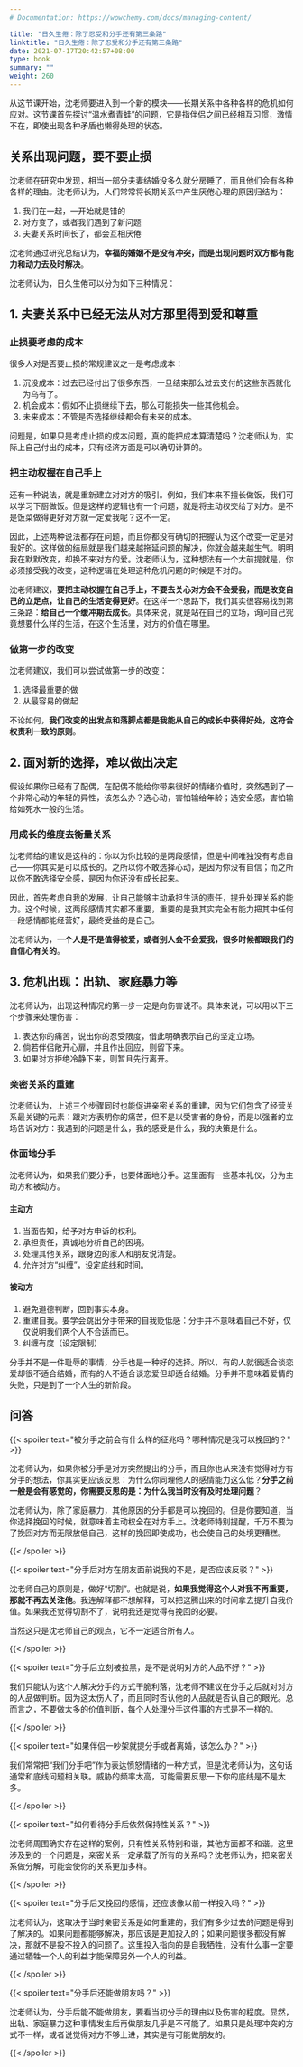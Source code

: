 ```yaml
---
# Documentation: https://wowchemy.com/docs/managing-content/

title: "日久生倦：除了忍受和分手还有第三条路"
linktitle: "日久生倦：除了忍受和分手还有第三条路"
date: 2021-07-17T20:42:57+08:00
type: book
summary: ""
weight: 260
---
```


<!--more-->

从这节课开始，沈老师要进入到一个新的模块——长期关系中各种各样的危机如何应对。这节课首先探讨“温水煮青蛙”的问题，它是指伴侣之间已经相互习惯，激情不在，即使出现各种矛盾也懒得处理的状态。

## 关系出现问题，要不要止损

沈老师在研究中发现，相当一部分夫妻结婚没多久就分房睡了，而且他们会有各种各样的理由。沈老师认为，人们常常将长期关系中产生厌倦心理的原因归结为：

1. 我们在一起，一开始就是错的
2. 对方变了，或者我们遇到了新问题
3. 夫妻关系时间长了，都会互相厌倦

沈老师通过研究总结认为，**幸福的婚姻不是没有冲突，而是出现问题时双方都有能力和动力去及时解决**。

沈老师认为，日久生倦可以分为如下三种情况：

## 1. 夫妻关系中已经无法从对方那里得到爱和尊重

### 止损要考虑的成本

很多人对是否要止损的常规建议之一是考虑成本：

1. 沉没成本：过去已经付出了很多东西，一旦结束那么过去支付的这些东西就化为乌有了。
2. 机会成本：假如不止损继续下去，那么可能损失一些其他机会。
3. 未来成本：不管是否选择继续都会有未来的成本。

问题是，如果只是考虑止损的成本问题，真的能把成本算清楚吗？沈老师认为，实际上自己付出的成本，只有经济方面是可以确切计算的。

### 把主动权握在自己手上

还有一种说法，就是重新建立对对方的吸引。例如，我们本来不擅长做饭，我们可以学习下厨做饭。但是这样的逻辑也有一个问题，就是将主动权交给了对方。是不是饭菜做得更好对方就一定爱我呢？这不一定。

因此，上述两种说法都存在问题，而且你都没有确切的把握认为这个改变一定是对我好的。这样做的结局就是我们越来越拖延问题的解决，你就会越来越生气。明明我在默默改变，却换不来对方的爱。沈老师认为，这种想法有一个大前提就是，你必须接受我的改变，这种逻辑在处理这种危机问题的时候是不对的。

沈老师建议，**要把主动权握在自己手上，不要去关心对方会不会爱我，而是改变自己的立足点，让自己的生活变得更好**。在这样一个思路下，我们其实很容易找到第三条路：**给自己一个缓冲期去成长**。具体来说，就是站在自己的立场，询问自己究竟想要什么样的生活，在这个生活里，对方的价值在哪里。

### 做第一步的改变

沈老师建议，我们可以尝试做第一步的改变：

1. 选择最重要的做
2. 从最容易的做起

不论如何，**我们改变的出发点和落脚点都是我能从自己的成长中获得好处，这符合权责利一致的原则**。

## 2. 面对新的选择，难以做出决定

假设如果你已经有了配偶，在配偶不能给你带来很好的情绪价值时，突然遇到了一个非常心动的年轻的异性，该怎么办？选心动，害怕输给年龄；选安全感，害怕输给如死水一般的生活。

### 用成长的维度去衡量关系

沈老师给的建议是这样的：你以为你比较的是两段感情，但是中间唯独没有考虑自己——你其实是可以成长的。之所以你不敢选择心动，是因为你没有自信；而之所以你不敢选择安全感，是因为你还没有成长起来。

因此，首先考虑自我的发展，让自己能够主动承担生活的责任，提升处理关系的能力。这个时候，这两段感情其实都不重要，重要的是我其实完全有能力把其中任何一段感情都能经营好，最终受益的是自己。

沈老师认为，**一个人是不是值得被爱，或者别人会不会爱我，很多时候都跟我们的自信心有关的**。

## 3. 危机出现：出轨、家庭暴力等

沈老师认为，出现这种情况的第一步一定是向伤害说不。具体来说，可以用以下三个步骤来处理伤害：

1. 表达你的痛苦，说出你的忍受限度，借此明确表示自己的坚定立场。
2. 倘若伴侣敞开心扉，并且作出回应，则留下来。
3. 如果对方拒绝冷静下来，则暂且先行离开。

### 亲密关系的重建

沈老师认为，上述三个步骤同时也能促进亲密关系的重建，因为它们包含了经营关系最关键的元素：跟对方表明你的痛苦，但不是以受害者的身份，而是以强者的立场告诉对方：我遇到的问题是什么，我的感受是什么，我的决策是什么。

### 体面地分手

沈老师认为，如果我们要分手，也要体面地分手。这里面有一些基本礼仪，分为主动方和被动方。

#### 主动方

1. 当面告知，给予对方申诉的权利。
2. 承担责任，真诚地分析自己的困境。
3. 处理其他关系，跟身边的家人和朋友说清楚。
4. 允许对方“纠缠”，设定底线和时间。

#### 被动方

1. 避免道德判断，回到事实本身。
2. 重建自我。要学会跳出分手带来的自我贬低感：分手并不意味着自己不好，仅仅说明我们两个人不合适而已。
3. 纠缠有度（设定限制）

分手并不是一件耻辱的事情，分手也是一种好的选择。所以，有的人就很适合谈恋爱却很不适合结婚，而有的人不适合谈恋爱但却适合结婚。分手并不意味着爱情的失败，只是到了一个人生的新阶段。

## 问答

{{< spoiler text="被分手之前会有什么样的征兆吗？哪种情况是我可以挽回的？" >}}

沈老师认为，如果你被分手是对方突然提出的分手，而且你也从来没有觉得对方有分手的想法，你其实更应该反思：为什么你同理他人的感情能力这么低？**分手之前一般是会有感觉的，你需要反思的是：为什么我当时没有及时处理问题**？

沈老师认为，除了家庭暴力，其他原因的分手都是可以挽回的。但是你要知道，当你选择挽回的时候，就意味着主动权全在对方手上。沈老师特别提醒，千万不要为了挽回对方而无限放低自己，这样的挽回即使成功，也会使自己的处境更糟糕。

{{< /spoiler >}}

{{< spoiler text="分手后对方在朋友面前说我的不是，是否应该反驳？" >}}

沈老师自己的原则是，做好“切割”。也就是说，**如果我觉得这个人对我不再重要，那就不再去关注他**。我连解释都不想解释，可以把这腾出来的时间拿去提升自我价值。如果我还觉得切割不了，说明我还是觉得有挽回的必要。

当然这只是沈老师自己的观点，它不一定适合所有人。

{{< /spoiler >}}

{{< spoiler text="分手后立刻被拉黑，是不是说明对方的人品不好？" >}}

我们只能认为这个人解决分手的方式干脆利落，沈老师不建议在分手之后就对对方的人品做判断。因为这太伤人了，而且同时否认他的人品就是否认自己的眼光。总而言之，不要做太多的价值判断，每个人处理分手这件事的方式是不一样的。

{{< /spoiler >}}

{{< spoiler text="如果伴侣一吵架就提分手或者离婚，该怎么办？" >}}

我们常常把“我们分手吧”作为表达愤怒情绪的一种方式，但是沈老师认为，这句话通常和底线问题相关联。威胁的频率太高，可能需要反思一下你的底线是不是太多。

{{< /spoiler >}}

{{< spoiler text="如何看待分手后依然保持性关系？" >}}

沈老师周围确实存在这样的案例，只有性关系特别和谐，其他方面都不和谐。这里涉及到的一个问题是，亲密关系一定承载了所有的关系吗？沈老师认为，把亲密关系做分解，可能会使你的关系更加多样。

{{< /spoiler >}}

{{< spoiler text="分手后又挽回的感情，还应该像以前一样投入吗？" >}}

沈老师认为，这取决于当时亲密关系是如何重建的，我们有多少过去的问题是得到了解决的。如果问题都能够解决，那应该是更加投入的；如果问题很多都没有解决，那就不是投不投入的问题了。这里投入指向的是自我牺牲，没有什么事一定要通过牺牲一个人的利益才能保障另外一个人的利益。

{{< /spoiler >}}

{{< spoiler text="分手后还能做朋友吗？" >}}

沈老师认为，分手后能不能做朋友，要看当初分手的理由以及伤害的程度。显然，出轨、家庭暴力这种事情发生后再做朋友几乎是不可能了。如果只是处理冲突的方式不一样，或者说觉得对方不够上进，其实是有可能做朋友的。

{{< /spoiler >}}